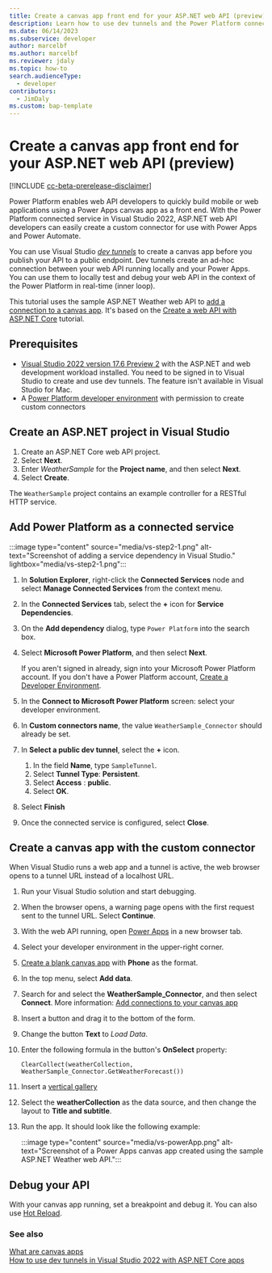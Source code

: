 ```yaml
---
title: Create a canvas app front end for your ASP.NET web API (preview)
description: Learn how to use dev tunnels and the Power Platform connected service integration with Visual Studio to create a canvas app for your ASP.NET web API.
ms.date: 06/14/2023
ms.subservice: developer
author: marcelbf
ms.author: marcelbf
ms.reviewer: jdaly
ms.topic: how-to
search.audienceType: 
  - developer
contributors:
  - JimDaly
ms.custom: bap-template
---
```


# Create a canvas app front end for your ASP.NET web API (preview)

[!INCLUDE [cc-beta-prerelease-disclaimer](../includes/cc-beta-prerelease-disclaimer.md)]

Power Platform enables web API developers to quickly build mobile or web applications using a Power Apps canvas app as a front end. With the Power Platform connected service in Visual Studio 2022, ASP.NET web API developers can easily create a custom connector for use with Power Apps and Power Automate.

You can use Visual Studio [*dev tunnels*](/aspnet/core/test/dev-tunnels#create-a-tunnel) to create a canvas app before you publish your API to a public endpoint. Dev tunnels create an ad-hoc connection between your web API running locally and your Power Apps. You can use them to locally test and debug your web API in the context of the Power Platform in real-time (inner loop).

This tutorial uses the sample ASP.NET Weather web API to [add a connection to a canvas app](/power-apps/maker/canvas-apps/add-data-connection). It's based on the [Create a web API with ASP.NET Core](/aspnet/core/tutorials/first-web-api?tabs=visual-studio) tutorial.

## Prerequisites

- [Visual Studio 2022 version 17.6 Preview 2](/visualstudio/releases/2022/release-notes-preview) with the ASP.NET and web development workload installed. You need to be signed in to Visual Studio to create and use dev tunnels. The feature isn't available in Visual Studio for Mac.
- A [Power Platform developer environment](create-developer-environment.md) with permission to create custom connectors

## Create an ASP.NET project in Visual Studio

1. Create an ASP.NET Core web API project.
1. Select **Next**.
1. Enter *WeatherSample* for the **Project name**, and then select **Next**.
1. Select **Create**.

The `WeatherSample` project contains an example controller for a RESTful HTTP service.

## Add Power Platform as a connected service

:::image type="content" source="media/vs-step2-1.png" alt-text="Screenshot of adding a service dependency in Visual Studio." lightbox="media/vs-step2-1.png":::

1. In **Solution Explorer**, right-click the **Connected Services** node and select **Manage Connected Services** from the context menu.
1. In the **Connected Services** tab, select the **+** icon for **Service Dependencies**.
1. On the **Add dependency** dialog, type `Power Platform` into the search box.
1. Select **Microsoft Power Platform**, and then select **Next**.

   If you aren't signed in already, sign into your Microsoft Power Platform account. If you don't have a Power Platform account, [Create a Developer Environment](create-developer-environment.md).

1. In the **Connect to Microsoft Power Platform** screen: select your developer environment.
1. In **Custom connectors name**, the value `WeatherSample_Connector` should already be set.
1. In **Select a public dev tunnel**, select the **+** icon.

   1. In the field **Name**, type `SampleTunnel`.
   1. Select **Tunnel Type**: **Persistent**.
   1. Select **Access** : **public**.
   1. Select **OK**.

1. Select **Finish**
1. Once the connected service is configured, select **Close**.

## Create a canvas app with the custom connector

When Visual Studio runs a web app and a tunnel is active, the web browser opens to a tunnel URL instead of a localhost URL.

1. Run your Visual Studio solution and start debugging.
1. When the browser opens, a warning page opens with the first request sent to the tunnel URL. Select **Continue**.
1. With the web API running, open [Power Apps](https://make.powerapps.com) in a new browser tab.
1. Select your developer environment in the upper-right corner.
1. [Create a blank canvas app](/power-apps/maker/canvas-apps/create-blank-app) with **Phone** as the format.
1. In the top menu, select **Add data**.
1. Search for and select the **WeatherSample_Connector**, and then select **Connect**. More information: [Add connections to your canvas app](/power-apps/maker/canvas-apps/add-data-connection)
1. Insert a button and drag it to the bottom of the form.
1. Change the button **Text** to *Load Data*.
1. Enter the following formula in the button's **OnSelect** property:

   ```power-fx
   ClearCollect(weatherCollection, WeatherSample_Connector.GetWeatherForecast())
   ```

1. Insert a [vertical gallery](/power-apps/maker/canvas-apps/add-gallery)
1. Select the **weatherCollection** as the data source, and then change the layout to **Title and subtitle**.
1. Run the app. It should look like the following example:

    :::image type="content" source="media/vs-powerApp.png" alt-text="Screenshot of a Power Apps canvas app created using the sample ASP.NET Weather web API.":::

## Debug your API

With your canvas app running, set a breakpoint and debug it. You can also use [Hot Reload](/visualstudio/debugger/hot-reload).

### See also

[What are canvas apps](/power-apps/maker/canvas-apps/getting-started)  
[How to use dev tunnels in Visual Studio 2022 with ASP.NET Core apps](/aspnet/core/test/dev-tunnels)
